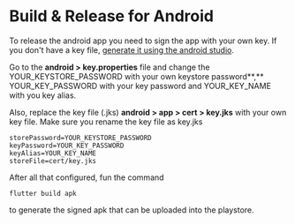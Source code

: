 # Build & Release for Android

To release the android app you need to sign the app with your own key. If you don't have a key file, [generate it using the android studio](https://developer.android.com/studio/publish/app-signing#generate-key).&#x20;

Go to the **android > key.properties** file and change the YOUR\_KEYSTORE\_PASSWORD with your own keystore password**,** YOUR\_KEY\_PASSWORD with your key password and YOUR\_KEY\_NAME with you key alias.

Also, replace the key file (.jks) **android > app > cert > key.jks** with your own key file. Make sure you rename the key file as key.jks

```
storePassword=YOUR_KEYSTORE_PASSWORD
keyPassword=YOUR_KEY_PASSWORD
keyAlias=YOUR_KEY_NAME
storeFile=cert/key.jks
```

After all that configured, fun the command&#x20;

```
flutter build apk
```

to generate the signed apk that can be uploaded into the playstore.
